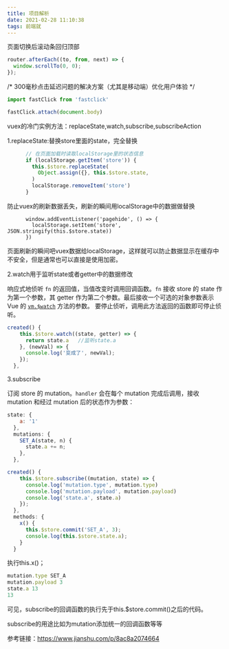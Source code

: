 ```yaml
---
title: 项目解析
date: 2021-02-28 11:10:38
tags: 前端就
---
```


页面切换后滚动条回归顶部

```js
router.afterEach((to, from, next) => {
  window.scrollTo(0, 0);
});
```

<!--more-->

/* 300毫秒点击延迟问题的解决方案（尤其是移动端）优化用户体验 */

```js
import fastClick from 'fastclick'

fastClick.attach(document.body)
```

vuex的冷门实例方法：replaceState,watch,subscribe,subscribeAction

1.replaceState:替换store里面的state，完全替换

```js
	  // 在页面加载时读取localStorage里的状态信息
	  if (localStorage.getItem('store')) {
	    this.$store.replaceState(
	      Object.assign({}, this.$store.state,                                           JSON.parse(localStorage.getItem('store')))
	    )
	    localStorage.removeItem('store')
	  }
```

防止vuex的刷新数据丢失，刷新的瞬间用localStorage中的数据做替换

```
	  window.addEventListener('pagehide', () => {
	    localStorage.setItem('store', JSON.stringify(this.$store.state))
	  })
```

页面刷新的瞬间吧vuex数据给localStorage，这样就可以防止数据显示在缓存中不安全，但是通常也可以直接是使用加密。

2.watch用于监听state或者getter中的数据修改

响应式地侦听 `fn` 的返回值，当值改变时调用回调函数。`fn` 接收 store 的 state 作为第一个参数，其 getter 作为第二个参数。最后接收一个可选的对象参数表示 Vue 的 [`vm.$watch`](https://links.jianshu.com/go?to=https%3A%2F%2Fcn.vuejs.org%2Fv2%2Fapi%2F%23vm-watch) 方法的参数。
 要停止侦听，调用此方法返回的函数即可停止侦听。

```js
created() {
    this.$store.watch((state, getter) => {
      return state.a   //监听state.a
    }, (newVal) => {
      console.log('变成了', newVal);
    });
  },
```

3.subscribe

订阅 store 的 mutation。`handler` 会在每个 mutation 完成后调用，接收 mutation 和经过 mutation 后的状态作为参数：

```js
state: {
    a: '1'
  },
  mutations: {
    SET_A(state, n) {
      state.a += n;
    },
  },
```

```js
created() {
    this.$store.subscribe((mutation, state) => {
      console.log('mutation.type', mutation.type)
      console.log('mutation.payload', mutation.payload)
      console.log('state.a', state.a)
    });
  },
  methods: {
    x() {
      this.$store.commit('SET_A', 3);
      console.log(this.$store.state.a);
    }
  }
```

执行this.x()；

```js
mutation.type SET_A
mutation.payload 3
state.a 13
13
```

可见，subscribe的回调函数的执行先于this.$store.commit()之后的代码。

subscribe的用途比如为mutation添加统一的回调函数等等

参考链接：https://www.jianshu.com/p/8ac8a2074664
